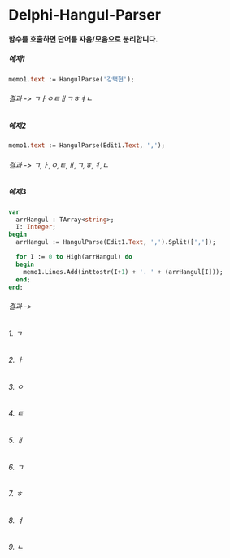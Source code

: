 # Delphi-Hangul-Parser

#### 함수를 호출하면 단어를 자음/모음으로 분리합니다.

##### ***예제1***
```pascal
memo1.text := HangulParse('강택현');
```
###### 결과 -> ㄱㅏㅇㅌㅐㄱㅎㅕㄴ
##### ***예제2***
```pascal
memo1.text := HangulParse(Edit1.Text, ',');
```
###### 결과 -> ㄱ,ㅏ,ㅇ,ㅌ,ㅐ,ㄱ,ㅎ,ㅕ,ㄴ
##### ***예제3***
```pascal
var
  arrHangul : TArray<string>;
  I: Integer;
begin
  arrHangul := HangulParse(Edit1.Text, ',').Split([',']);

  for I := 0 to High(arrHangul) do
  begin
    memo1.Lines.Add(inttostr(I+1) + '. ' + (arrHangul[I]));
  end;
end;
```
###### 결과 -> 
###### 1. ㄱ
###### 2. ㅏ
###### 3. ㅇ
###### 4. ㅌ
###### 5. ㅐ
###### 6. ㄱ
###### 7. ㅎ
###### 8. ㅕ
###### 9. ㄴ

